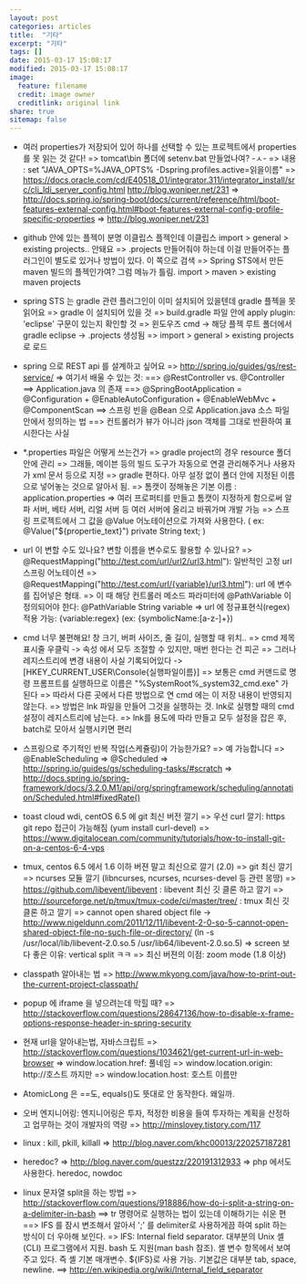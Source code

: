```yaml
---
layout: post
categories: articles
title:  "기타"
excerpt: "기타"
tags: []
date: 2015-03-17 15:08:17
modified: 2015-03-17 15:08:17
image: 
  feature: filename
  credit: image owner
  creditlink: original link
share: true
sitemap: false
---
```


 - 여러 properties가 저장되어 있어 하나를 선택할 수 있는 프로젝트에서 properties 를 못 읽는 것 같다!
  => tomcat\bin 폴더에 setenv.bat 만들었나여? -ㅅ-
  => 내용 : set "JAVA_OPTS=%JAVA_OPTS% -Dspring.profiles.active=읽을이름"
  => https://docs.oracle.com/cd/E40518_01/integrator.311/integrator_install/src/cli_ldi_server_config.html
http://blog.woniper.net/231
  => http://docs.spring.io/spring-boot/docs/current/reference/html/boot-features-external-config.html#boot-features-external-config-profile-specific-properties
  => http://blog.woniper.net/231

 - github 안에 있는 플젝이 분명 이클립스 플젝인데 이클립스 import > general > existing projects.. 안돼요
  => .projects 만들어줘야 하는데 이걸 만들어주는 플러그인이 별도로 있거나 방법이 있다. 이 쪽으로 검색
  => Spring STS에서 만든 maven 빌드의 플젝인가여? 그럼 메뉴가 틀림. import > maven > existing maven projects

 - spring STS 는 gradle 관련 플러그인이 이미 설치되어 있을텐데 gradle 플젝을 못 읽어요
  => gradle 이 설치되어 있을 것
  => build.gradle 파일 안에 apply plugin: 'eclipse' 구문이 있는지 확인할 것
  => 윈도우즈 cmd -> 해당 플젝 루트 폴더에서 gradle eclipse -> .projects 생성됨
  => import > general > existing projects 로 로드

 - spring 으로 REST api 를 설계하고 싶어요
  => http://spring.io/guides/gs/rest-service/
  => 여기서 배울 수 있는 것:
   ==> @RestController vs. @Controller
   ==> Application.java 의 존재
   ==> @SpringBootApplication = @Configuration + @EnableAutoConfiguration + @EnableWebMvc + @ComponentScan
   ==> 스프링 빈을 @Bean 으로 Application.java 소스 파일 안에서 정의하는 법
   ==> 컨트롤러가 뷰가 아니라 json 객체를 그대로 반환하여 표시한다는 사실

 - *.properties 파일은 어떻게 쓰는건가
  => gradle project의 경우 resource 폴더 안에 관리
  => 그래들, 메이븐 등의 빌드 도구가 자동으로 연결 관리해주거나 사용자가 xml 문서 등으로 지정
  => gradle 편하다. 아무 설정 없이 폴더 안에 지정된 이름으로 넣어놓는 것으로 알아서 됨.
  => 톰캣이 정해놓은 기본 이름 : application.properties
  => 여러 프로퍼티를 만들고 톰캣이 지정하게 함으로써 알파 서버, 베타 서버, 리얼 서버 등 여러 서버에 올리고 바꿔가며 개발 가능
  => 스프링 프로젝트에서 그 값을 @Value 어노테이션으로 가져와 사용한다. ( ex: @Value("${propertie_text}") private String text; )

 - url 이 변할 수도 있나요? 변할 이름을 변수로도 활용할 수 있나요?
  => @RequestMapping("http://test.com/url/url2/url3.html"): 일반적인 고정 url 스프링 어노테이션
  => @RequestMapping("http://test.com/url/{variable}/url3.html"): url 에 변수를 집어넣은 형태.
  => 이 때 해당 컨트롤러 메소드 파라미터에 @PathVariable 이 정의되어야 한다: @PathVariable String variable
  => url 에 정규표현식(regex) 적용 가능: {variable:regex} (ex: {symbolicName:[a-z-]+})

 - cmd 너무 불편해요! 창 크기, 버퍼 사이즈, 줄 길이, 실행할 때 위치..
  => cmd 제목표시줄 우클릭 -> 속성 에서 모두 조절할 수 있지만, 매번 한다는 건 피곤
  => 그러나 레지스트리에 변경 내용이 사실 기록되어있다 -> [HKEY_CURRENT_USER\Console\{실행파일이름}]
  => 보통은 cmd 커맨드로 명령 프롬프트를 실행하므로 이름은 "%SystemRoot%_system32_cmd.exe" 가 된다
  => 따라서 다른 곳에서 다른 방법으로 연 cmd 에는 이 저장 내용이 반영되지 않는다.
  => 방법은 lnk 파일을 만들어 그것을 실행하는 것. lnk로 실행할 때의 cmd 설정이 레지스트리에 남는다.
  => lnk를 용도에 따라 만들고 모두 설정을 잡은 후, batch로 모아서 실행시키면 편리

 - 스프링으로 주기적인 반복 작업(스케쥴링)이 가능한가요?
  => 예 가능합니다
  => @EnableScheduling
  => @Scheduled
  => http://spring.io/guides/gs/scheduling-tasks/#scratch
  => http://docs.spring.io/spring-framework/docs/3.2.0.M1/api/org/springframework/scheduling/annotation/Scheduled.html#fixedRate()

 - toast cloud wdi, centOS 6.5 에 git 최신 버전 깔기
  => 우선 curl 깔기: https git repo 접근이 가능해짐 (yum install curl-devel)
  => https://www.digitalocean.com/community/tutorials/how-to-install-git-on-a-centos-6-4-vps

 - tmux, centos 6.5 에서 1.6 이하 버젼 말고 최신으로 깔기 (2.0)
  => git 최신 깔기
  => ncurses 모듈 깔기 (libncurses, ncurses, ncurses-devel 등 관련 몽땅)
  => https://github.com/libevent/libevent : libevent 최신 깃 클론 하고 깔기
  => http://sourceforge.net/p/tmux/tmux-code/ci/master/tree/ : tmux 최신 깃 클론 하고 깔기
  => cannot open shared object file -> http://www.nigeldunn.com/2011/12/11/libevent-2-0-so-5-cannot-open-shared-object-file-no-such-file-or-directory/ (ln -s /usr/local/lib/libevent-2.0.so.5 /usr/lib64/libevent-2.0.so.5)
  => screen 보다 좋은 이유: vertical split ㅋㅋ
  => 최신 버젼의 이점: zoom mode (1.8 이상)

 - classpath 알아내는 법
  => http://www.mkyong.com/java/how-to-print-out-the-current-project-classpath/

 - popup 에 iframe 을 넣으려는데 막힐 때?
  => http://stackoverflow.com/questions/28647136/how-to-disable-x-frame-options-response-header-in-spring-security
 
 - 현재 url을 알아내는법, 자바스크립트
  => http://stackoverflow.com/questions/1034621/get-current-url-in-web-browser
  => window.location.href: 풀네임
  => window.location.origin: http://호스트 까지만
  => window.location.host: 호스트 이름만

 - AtomicLong 은 ==도, equals()도 뜻대로 안 동작한다. 왜일까.

 - 오버 엔지니어링: 엔지니어링은 투자, 적정한 비용을 들여 투자하는 계획을 산정하고 업무하는 것이 개발자의 역량
  => http://minslovey.tistory.com/117

 - linux : kill, pkill, killall
  => http://blog.naver.com/khc00013/220257187281

 - heredoc?
  => http://blog.naver.com/questzz/220191312933
  => php 에서도 사용한다. heredoc, nowdoc

 - linux 문자열 split을 하는 방법
  => http://stackoverflow.com/questions/918886/how-do-i-split-a-string-on-a-delimiter-in-bash
   ==> tr 명령어로 실행하는 법이 있는데 이해하기는 쉬운 편
   ==> IFS 를 잠시 변조해서 알아서 ';' 를 delimiter로 사용하게끔 하여 split 하는 방식이 더 우아해 보인다.
  => IFS: Internal field separator. 대부분의 Unix 셸(CLI) 프로그램에서 지원. bash 도 지원(man bash 참조). 셸 변수 항목에서 보여주고 있다. 즉 셸 기본 매개변수. ${IFS}로 사용 가능. 기본값은 대부분 tab, space, newline.
   ==> http://en.wikipedia.org/wiki/Internal_field_separator
